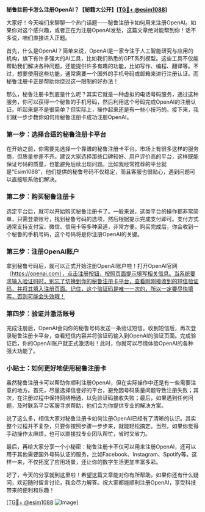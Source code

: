 **秘鲁註冊卡怎么注册OpenAI？【秘籍大公开】[[TG💪+ @esim1088](https://t.me/s/esim1088)]**

大家好！今天咱们来聊聊一个热门话题——秘鲁注册卡如何用来注册OpenAI。如果你对这个感兴趣，或者正在为注册OpenAI发愁，这篇文章绝对能帮到你！话不多说，咱们直接进入正题。

首先，什么是OpenAI？简单来说，OpenAI是一家专注于人工智能研究与应用的机构，旗下有许多强大的AI工具，比如我们熟悉的GPT系列模型。这些工具不仅能帮助我们解决各种问题，还能提供许多有趣的功能，比如写作、编程、翻译等。不过，想要使用这些功能，通常需要一个国外的手机号码或邮箱来进行注册认证。而秘鲁注册卡正是帮助你绕过这一限制的好办法！

那么，秘鲁注册卡到底是什么呢？其实它就是一种虚拟的电话号码服务，通过这种服务，你可以获得一个秘鲁的手机号码，然后利用这个号码完成OpenAI的注册认证。听起来是不是很简单？但实际上，操作起来还是有一些小技巧的。接下来，我们就一步步教你如何用秘鲁注册卡成功注册OpenAI。

### **第一步：选择合适的秘鲁注册卡平台**
在开始之前，你需要先选择一个靠谱的秘鲁注册卡平台。市场上有很多这样的服务商，但质量参差不齐。建议大家选择那些口碑较好、用户评价高的平台，这样既能保证号码的质量，也能避免后续出现问题。比如我经常推荐的平台就是“Esim1088”，他们提供的秘鲁号码不仅稳定，而且客服也很贴心，遇到问题可以直接联系他们解决。

### **第二步：购买秘鲁注册卡**
选定平台后，就可以开始购买秘鲁注册卡了。一般来说，这类平台的操作都非常简单，只需登录账号，找到秘鲁号码的选项，然后根据提示完成支付即可。支付方式通常支持支付宝、微信、信用卡等多种渠道，非常方便。购买完成后，你会收到一个秘鲁的手机号码，这个号码将是你注册OpenAI的关键。

### **第三步：注册OpenAI账户**
拿到秘鲁号码后，就可以正式开始注册OpenAI账户啦！打开OpenAI官网（https://openai.com），点击注册按钮，按照页面提示填写相关信息。当系统要求输入验证码时，别忘了切换到你的秘鲁注册卡平台，查看刚刚接收到的短信验证码，并将其填入注册页面。记住，这个验证码是唯一一次的，所以一定要尽快填写，否则可能会失效哦！

### **第四步：验证并激活账号**
完成注册后，OpenAI会向你的秘鲁号码发送一条验证短信。收到短信后，再次登录秘鲁注册卡平台，查看短信内容并将验证码输入到OpenAI的验证页面。完成验证后，你的OpenAI账户就正式激活啦！此时，你就可以尽情体验OpenAI的各种强大功能了。

### **小贴士：如何更好地使用秘鲁注册卡**
虽然秘鲁注册卡可以帮助你顺利注册OpenAI，但在实际操作中还是有一些需要注意的地方。首先，尽量选择信誉好的平台，避免因号码质量问题导致注册失败；其次，在注册过程中保持网络畅通，以免验证码接收失败；最后，如果遇到任何问题，及时联系平台客服寻求帮助，他们会为你提供专业的解决方案。

说了这么多，相信大家对秘鲁注册卡如何注册OpenAI已经有了清晰的认识。其实整个过程并不复杂，只要你按照步骤一步步来，就能轻松搞定。当然，如果你觉得手动操作太麻烦，也可以直接找专业团队帮忙，省时又省力。

最后，再给大家分享一个小秘密：秘鲁注册卡不仅可以用来注册OpenAI，还可以用于其他需要国外号码认证的服务，比如Facebook、Instagram、Spotify等。这样一来，不仅拓宽了应用场景，还让你的数字生活更加丰富多彩。

好了，今天的分享就到这里啦！希望这篇文章能对你有所帮助。如果你还有什么疑问，欢迎随时留言讨论，我会尽力解答。祝大家都能顺利注册OpenAI，享受科技带来的便利和乐趣！

[[TG💪+ @esim1088](https://t.me/s/esim1088) ![Image](https://i.postimg.cc/4NQfJmqS/Snipaste-2025-05-13-00-14-12.png)]